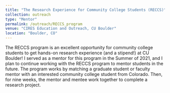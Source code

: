 ```yaml
---
title: "The Research Experience for Community College Students (RECCS)"
collection: outreach
type: "Mentor"
permalink: /outreach/RECCS_program
venue: "CIRES Education and Outreach, CU Boulder"
location: "Boulder, CO"
---
```


The RECCS program is an excellent opportunity for community college students to get hands-on research experience (and a stipend!) at CU Boulder!
I served as a mentor for this program in the Summer of 2021, and I plan to continue working with the RECCS program to mentor students in
the future. The program works by matching a graduate student or faculty mentor with an interested community college student from Colorado.
Then, for nine weeks, the mentor and mentee work together to complete a research project.

